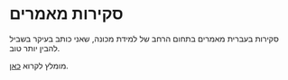 # סקירות מאמרים

סקירות בעברית מאמרים בתחום הרחב של למידת מכונה, שאני כותב בעיקר בשביל להבין יותר טוב.

מומלץ לקרוא [כאן](https://idoby.github.io/paper-summaries).